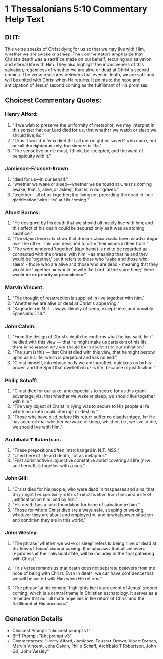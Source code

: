 # 1 Thessalonians 5:10 Commentary Help Text

## BHT:
This verse speaks of Christ dying for us so that we may live with Him, whether we are awake or asleep. The commentators emphasize that Christ's death was a sacrifice made on our behalf, securing our salvation and eternal life with Him. They also highlight the inclusiveness of this salvation, regardless of whether we are alive or dead at Christ's second coming. The verse reassures believers that even in death, we are safe and will be united with Christ when He returns. It points to the hope and anticipation of Jesus' second coming as the fulfillment of His promises.

## Choicest Commentary Quotes:
### Henry Alford:
1. "If we wish to preserve the uniformity of metaphor, we may interpret in this sense: that our Lord died for us, that whether we watch or sleep we should live, &c."
2. "Thus it would = 'who died that all men might be saved:' who came, not to call the righteous only, but sinners to life."
3. "The sense live or die must, I think, be accepted, and the want of perspicuity with it."

### Jamieson-Fausset-Brown:
1. "died for us—in our behalf." 
2. "whether we wake or sleep—whether we be found at Christ's coming awake, that is, alive, or asleep, that is, in our graves." 
3. "together—all of us together; the living not preceding the dead in their glorification 'with Him' at His coming."

### Albert Barnes:
1. "He designed by his death that we should ultimately live with him; and this effect of his death could be secured only as it was an atoning sacrifice."
2. "The object here is to show that the one class would have no advantage over the other. This was designed to calm their minds in their trials."
3. "The word rendered 'together' (ἁμα hama) is not to be regarded as connected with the phrase 'with him' - as meaning that he and they would be 'together,' but it refers to those who 'wake and those who sleep' - those who are alive and those who are dead - meaning that they would be 'together' or would be with the Lord 'at the same time;' there would be no priority or precedence."

### Marvin Vincent:
1. "The thought of resurrection is supplied in live together with him."
2. "Whether we are alive or dead at Christ's appearing."
3. "Kaqeudein in N. T. always literally of sleep, except here, and possibly Ephesians 5:14."

### John Calvin:
1. "From the design of Christ’s death he confirms what he has said, for if he died with this view — that he might make us partakers of his life, there is no reason why we should be in doubt as to our salvation."
2. "The sum is this — that Christ died with this view, that he might bestow upon us his life, which is perpetual and has no end."
3. "Christ himself, into whose body we are ingrafted, quickens us by his power, and the Spirit that dwelleth in us is life, because of justification."

### Philip Schaff:
1. "Christ died for our sake, and especially to secure for us this grand advantage, viz. that whether we wake or sleep, we should live together with him." 
2. "The very object of Christ in dying was to secure to His people a life which no death could interrupt or destroy." 
3. "Those who have died before His return suffer no disadvantage, for He has secured that whether we wake or sleep, whether, i.e., we live or die, we should live with Him."

### Archibald T Robertson:
1. "These prepositions often interchanged in N.T. MSS." 
2. "Used here of life and death, not as metaphor."
3. "First aorist active subjunctive constative aorist covering all life (now and hereafter) together with Jesus."

### John Gill:
1. "Christ died for his people, who were dead in trespasses and sins, that they might live spiritually a life of sanctification from him, and a life of justification on him, and by him."
2. "His death lays a solid foundation for hope of salvation by him."
3. "Those for whom Christ died are always safe, sleeping or waking, whatever they are about and employed in, and in whatsoever situation and condition they are in this world."

### John Wesley:
1. "The phrase 'whether we wake or sleep' refers to being alive or dead at the time of Jesus' second coming. It emphasizes that all believers, regardless of their physical state, will be included in the final gathering with Christ."

2. "This verse reminds us that death does not separate believers from the hope of being with Christ. Even in death, we can have confidence that we will be united with Him when He returns."

3. "The phrase 'at his coming' highlights the future event of Jesus' second coming, which is a central theme in Christian eschatology. It serves as a reminder that our ultimate hope lies in the return of Christ and the fulfillment of His promises."


## Generation Details
- Choicest Prompt: "choicest prompt v1"
- BHT Prompt: "bht prompt v3"
- Commentators: "Henry Alford, Jamieson-Fausset-Brown, Albert Barnes, Marvin Vincent, John Calvin, Philip Schaff, Archibald T Robertson, John Gill, John Wesley"
